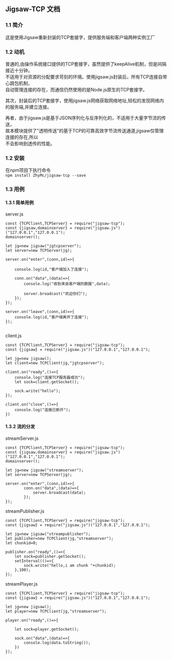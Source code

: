 ## Jigsaw-TCP 文档

### 1.1 简介
  
这是使用Jigsaw重新封装的TCP套接字，提供服务端和客户端两种实例工厂  

### 1.2 动机
    
普通的,由操作系统接口提供的TCP套接字，虽然提供了keepAlive机制，但是间隔接近十分钟。   
不适用于对资源的分配要求苛刻的环境。使用jigsaw.js封装后，所有TCP连接自带心跳包机制，     
自动管理连接的存在，而通信仍然使用的是Node.js原生的TCP套接字。    
     
其次，封装后的TCP套接字，使用jigsaw.js网络获取网络地址,轻松的发现网络内的服务端,并建立连接。    
    
再者，由于jigsaw.js是基于JSON序列化与反序列化的，不适用于大量字节流的传送，   
故本模块提供了"透明传送"的基于TCP的可靠高效字节流传送通道,jigsaw仅管理连接的存在,所以    
不会影响到透传的性能。    

### 1.2 安装
  
在npm项目下执行命令    
```npm install ZhyMc/jigsaw-tcp --save```    
  
### 1.3 用例
  
#### 1.3.1 简单用例
    
server.js    
```
const {TCPClient,TCPServer} = require("jigsaw-tcp");
const {jigsaw,domainserver} = require("jigsaw.js")("127.0.0.1","127.0.0.1");
domainserver();

let jg=new jigsaw("jgtcpserver");
let server=new TCPServer(jg);

server.on("enter",(conn,id)=>{
	
	console.log(id,"客户端加入了连接");

	conn.on("data",(data)=>{
		console.log("收到来自客户端的数据",data);

		server.broadcast("欢迎你们");
	});
});

server.on("leave",(conn,id)=>{
	console.log(id,"客户端离开了连接");
});


```
  

client.js
```
const {TCPClient,TCPServer} = require("jigsaw-tcp");
const {jigsaw} = require("jigsaw.js")("127.0.0.1","127.0.0.1");

let jg=new jigsaw();
let client=new TCPClient(jg,"jgtcpserver");

client.on("ready",()=>{
	console.log("连接TCP服务器成功");
	let sock=client.getSocket();

	sock.write("hello");
});

client.on("close",()=>{
	console.log("连接已断开");
})
```

#### 1.3.2 流的分发
    
streamServer.js    
```
const {TCPClient,TCPServer} = require("jigsaw-tcp");
const {jigsaw,domainserver} = require("jigsaw.js")("127.0.0.1","127.0.0.1");
domainserver();

let jg=new jigsaw("streamserver");
let server=new TCPServer(jg);

server.on("enter",(conn,id)=>{
		conn.on("data",(data)=>{
			server.broadcast(data);
		});
});
```
    
streamPublisher.js    
```
const {TCPClient,TCPServer} = require("jigsaw-tcp");
const {jigsaw} = require("jigsaw.js")("127.0.0.1","127.0.0.1");

let jg=new jigsaw("streampublisher");
let publisher=new TCPClient(jg,"streamserver");
let chunkid=0;

publisher.on("ready",()=>{
	let sock=publisher.getSocket();
	setInterval(()=>{
		sock.write("hello,i am chunk "+chunkid);
	},100);
});
```
     
streamPlayer.js    
```
const {TCPClient,TCPServer} = require("jigsaw-tcp");
const {jigsaw} = require("jigsaw.js")("127.0.0.1","127.0.0.1");

let jg=new jigsaw();
let player=new TCPClient(jg,"streamserver");

player.on("ready",()=>{

	let sock=player.getSocket();

	sock.on("data",(data)=>{
		console.log(data.toString());
	})
});
```

